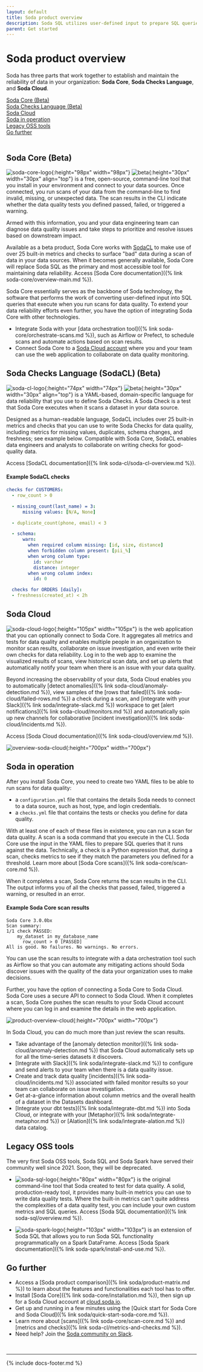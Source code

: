 ```yaml
---
layout: default
title: Soda product overview
description: Soda SQL utilizes user-defined input to prepare SQL queries to find bad data. Use the Soda Cloud web app to visualize results of scans and set up alerts.
parent: Get started
---
```


# Soda product overview

Soda has three parts that work together to establish and maintain the reliability of data in your organization: **Soda Core**, **Soda Checks Language**, and **Soda Cloud**.

[Soda Core (Beta)](#soda-core-beta) <br />
[Soda Checks Language (Beta)](#soda-checks-language-sodacl-beta)<br />
[Soda Cloud](#soda-cloud)<br />
[Soda in operation](#soda-in-operation)<br />
[Legacy OSS tools](#legacy-oss-tools) <br />
[Go further](#go-further)<br />
<br />




## Soda Core (Beta)

![soda-core-logo](/assets/images/soda-core-logo.png){:height="98px" width="98px"} ![beta](/assets/images/beta.png){:height="30px" width="30px" align="top"} is a free, open-source, command-line tool that you install in your environment and connect to your data sources. Once connected, you run scans of your data from the command-line to find invalid, missing, or unexpected data. The scan results in the CLI indicate whether the data quality tests you defined passed, failed, or triggered a warning. 

Armed with this information, you and your data engineering team can diagnose data quality issues and take steps to prioritize and resolve issues based on downstream impact.

Available as a beta product, Soda Core works with [SodaCL](#soda-checks-language-sodacl) to make use of over 25 built-in metrics and checks to surface "bad" data during a scan of data in your data sources. When it becomes generally available, Soda Core will replace Soda SQL as the primary and most accessible tool for maintaining data reliability. Access [Soda Core documentation]({% link soda-core/overview-main.md %}).

Soda Core essentially serves as the backbone of Soda technology, the software that performs the work of converting user-defined input into SQL queries that execute when you run scans for data quality. To extend your data reliability efforts even further, you have the option of integrating Soda Core with other technologies.
* Integrate Soda with your [data orchestration tool]({% link soda-core/orchestrate-scans.md %}), such as Airflow or Prefect, to schedule scans and automate actions based on scan results.
* Connect Soda Core to a [Soda Cloud account](#soda-cloud) where you and your team can use the web application to collaborate on data quality monitoring.


## Soda Checks Language (SodaCL) (Beta)

![soda-cl-logo](/assets/images/sodacl-logo.png){:height="74px" width="74px"} ![beta](/assets/images/beta.png){:height="30px" width="30px" align="top"} is a YAML-based, domain-specific language for data reliability that you use to define Soda Checks. A Soda Check is a test that Soda Core executes when it scans a dataset in your data source. 

Designed as a human-readable language, SodaCL includes over 25 built-in metrics and checks that you can use to write Soda Checks for data quality, including metrics for missing values, duplicates, schema changes, and freshness; see example below. Compatible with Soda Core, SodaCL enables data engineers and analysts to collaborate on writing checks for good-quality data. 

Access [SodaCL documentation]({% link soda-cl/soda-cl-overview.md %}).

#### Example SodaCL checks

```yaml
checks for CUSTOMERS:
  - row_count > 0

  - missing_count(last_name) = 3:
      missing values: [N/A, None]

  - duplicate_count(phone, email) < 3

  - schema:
      warn:
        when required column missing: [id, size, distance]
        when forbidden column present: [pii_%]
        when wrong column type:
          id: varchar
          distance: integer
        when wrong column index:
          id: 0

  checks for ORDERS [daily]:
  - freshness(created_at) < 2h
```

## Soda Cloud

![soda-cloud-logo](/assets/images/soda-cloud-logo.png){:height="105px" width="105px"} is the web application that you can optionally connect to Soda Core. It aggregates all metrics and tests for data quality and enables multiple people in an organization to monitor scan results, collaborate on issue investigation, and even write their own checks for data reliability. Log in to the web app to examine the visualized results of scans, view historical scan data, and set up alerts that automatically notify your team when there is an issue with your data quality.

Beyond increasing the observability of your data, Soda Cloud enables you to automatically [detect anomalies]({% link soda-cloud/anomaly-detection.md %}), view samples of the [rows that failed]({% link soda-cloud/failed-rows.md %}) a check during a scan, and [integrate with your Slack]({% link soda/integrate-slack.md %}) workspace to get [alert notifications]({% link soda-cloud/monitors.md %}) and automatically spin up new channels for collaborative [incident investigation]({% link soda-cloud/incidents.md %}).

Access [Soda Cloud documentation]({% link soda-cloud/overview.md %}).

![overview-soda-cloud](/assets/images/overview-soda-cloud.png){:height="700px" width="700px"}


## Soda in operation

After you install Soda Core, you need to create two YAML files to be able to run scans for data quality:
* a `configuration.yml` file that contains the details Soda needs to connect to a data source, such as host, type, and login credentials. 
* a `checks.yml` file that contains the tests or checks you define for data quality. 

With at least one of each of these files in existence, you can run a scan for data quality. A scan is a soda command that you execute in the CLI. Soda Core use the input in the YAML files to prepare SQL queries that it runs against the data. Technically, a check is a Python expression that, during a scan, checks metrics to see if they match the parameters you defined for a threshold. Learn more about [Soda Core scans]({% link soda-core/scan-core.md %}).

When it completes a scan, Soda Core returns the scan results in the CLI. The output informs you of all the checks that passed, failed, triggered a warning, or resulted in an error. 

#### Example Soda Core scan results 

```shell
Soda Core 3.0.0bx
Scan summary:
1/1 check PASSED: 
    my_dataset in my_database_name
      row_count > 0 [PASSED]
All is good. No failures. No warnings. No errors.
```

You can use the scan results to integrate with a data orchestration tool such as Airflow so that you can automate any mitigating actions should Soda discover issues with the quality of the data your organization uses to make decisions.

Further, you have the option of connecting a Soda Core to Soda Cloud. Soda Core uses a secure API to connect to Soda Cloud. When it completes a scan, Soda Core pushes the scan results to your Soda Cloud account where you can log in and examine the details in the web application. 

![product-overview-cloud](/assets/images/product-overview-cloud.png){:height="700px" width="700px"}

In Soda Cloud, you can do much more than just review the scan results.
* Take advantage of the [anomaly detection monitor]({% link soda-cloud/anomaly-detection.md %}) that Soda Cloud automatically sets up for all the time-series datasets it discovers. 
* [Integrate with Slack]({% link soda/integrate-slack.md %}) to configure and send alerts to your team when there is a data quality issue.
* Create and track data quality [incidents]({% link soda-cloud/incidents.md %}) associated with failed monitor results so your team can collaborate on issue investigation.
* Get at-a-glance information about column metrics and the overall health of a dataset in the Datasets dashboard.
* [Integrate your dbt tests]({% link soda/integrate-dbt.md %}) into Soda Cloud, or integrate with your [Metaphor]({% link soda/integrate-metaphor.md %}) or [Alation]({% link soda/integrate-alation.md %}) data catalog.

## Legacy OSS tools

The very first Soda OSS tools, Soda SQL and Soda Spark have served their community well since 2021. Soon, they will be deprecated. 

* ![soda-sql-logo](/assets/images/soda-sql-logo.png){:height="80px" width="80px"} is the original command-line tool that Soda created to test for data quality. A solid, production-ready tool, it provides many built-in metrics you can use to write data quality tests. Where the built-in metrics can't quite address the complexities of a data quality test, you can include your own custom metrics and SQL queries. Access [Soda SQL documentation]({% link soda-sql/overview.md %}).

* ![soda-spark-logo](/assets/images/soda-spark-logo.png){:height="103px" width="103px"} is an extension of Soda SQL that allows you to run Soda SQL functionality programmatically on a Spark DataFrame. Access [Soda Spark documentation]({% link soda-spark/install-and-use.md %}).

## Go further

* Access a [Soda product comparison]({% link soda/product-matrix.md %}) to learn about the features and functionalities each tool has to offer.
* Install [Soda Core]({% link soda-core/installation.md %}), then sign up for a Soda Cloud account at <a href="https://cloud.soda.io/signup" target="_blank"> cloud.soda.io</a>.
* Get up and running in a few minutes using the [Quick start for Soda Core and Soda Cloud]({% link soda/quick-start-soda-core.md %}).
* Learn more about [scans]({% link soda-core/scan-core.md %}) and [metrics and checks]({% link soda-cl/metrics-and-checks.md %}).
* Need help? Join the <a href="http://community.soda.io/slack" target="_blank"> Soda community on Slack</a>.
<br />

---
{% include docs-footer.md %}